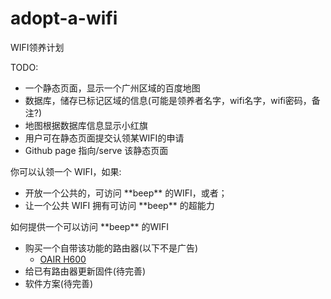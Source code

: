 # adopt-a-wifi
WIFI领养计划

TODO: 
* 一个静态页面，显示一个广州区域的百度地图
* 数据库，储存已标记区域的信息(可能是领养者名字，wifi名字，wifi密码，备注?)
* 地图根据数据库信息显示小红旗
* 用户可在静态页面提交认领某WIFI的申请
* Github page 指向/serve 该静态页面

你可以认领一个 WIFI，如果:
* 开放一个公共的，可访问 \*\*beep\*\* 的WIFI，或者；
* 让一个公共 WIFI 拥有可访问 \*\*beep\*\* 的超能力


如何提供一个可以访问 \*\*beep\*\* 的WIFI
* 购买一个自带该功能的路由器(以下不是广告)
  * [OAIR H600](http://www.oair.com/index.php/index/web2_pro_c_h600.html)
* 给已有路由器更新固件(待完善)
* 软件方案(待完善)

